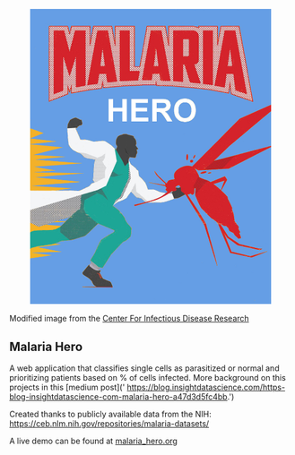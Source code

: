 <p align="center">
  <img src="https://github.com/caticoa3/malaria_hero/blob/master/images/malaria_hero.jpg?raw=true" alt="Malaria Hero"/ width="430">
</p>

Modified image from the [Center For Infectious Disease Research]('https://www.cidresearch.org/blog/human-vs-pathogen-the-art-of-battling-infectious-disease')

## Malaria Hero

A web application that classifies single cells as parasitized or normal and prioritizing patients based on % of cells infected.
More background on this projects in this [medium post](' https://blog.insightdatascience.com/https-blog-insightdatascience-com-malaria-hero-a47d3d5fc4bb.')

Created thanks to publicly available data from the NIH: 
https://ceb.nlm.nih.gov/repositories/malaria-datasets/

A live demo can be found at [malaria_hero.org]('malaria_hero.org')
